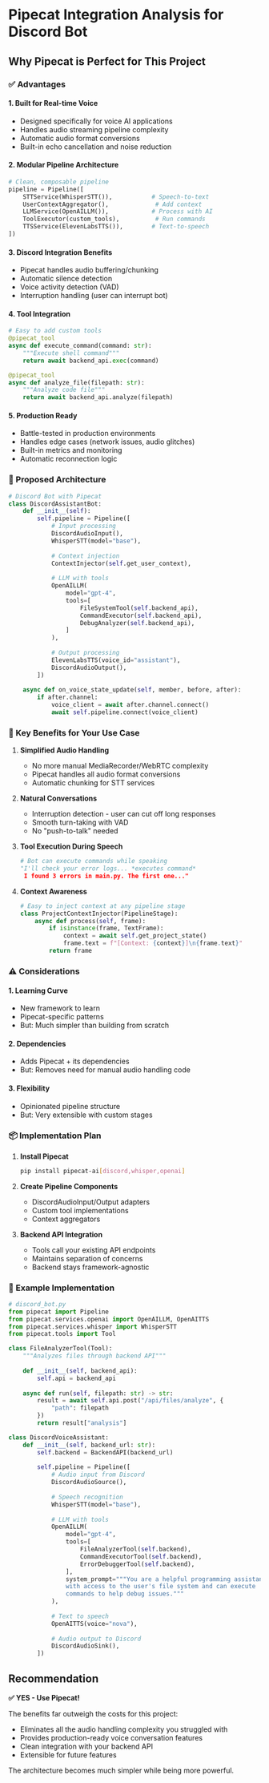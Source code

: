 # Pipecat Integration Analysis for Discord Bot

## Why Pipecat is Perfect for This Project

### ✅ Advantages

#### 1. **Built for Real-time Voice**
- Designed specifically for voice AI applications
- Handles audio streaming pipeline complexity
- Automatic audio format conversions
- Built-in echo cancellation and noise reduction

#### 2. **Modular Pipeline Architecture**
```python
# Clean, composable pipeline
pipeline = Pipeline([
    STTService(WhisperSTT()),           # Speech-to-text
    UserContextAggregator(),             # Add context
    LLMService(OpenAILLM()),            # Process with AI
    ToolExecutor(custom_tools),          # Run commands
    TTSService(ElevenLabsTTS()),        # Text-to-speech
])
```

#### 3. **Discord Integration Benefits**
- Pipecat handles audio buffering/chunking
- Automatic silence detection
- Voice activity detection (VAD)
- Interruption handling (user can interrupt bot)

#### 4. **Tool Integration**
```python
# Easy to add custom tools
@pipecat_tool
async def execute_command(command: str):
    """Execute shell command"""
    return await backend_api.exec(command)

@pipecat_tool  
async def analyze_file(filepath: str):
    """Analyze code file"""
    return await backend_api.analyze(filepath)
```

#### 5. **Production Ready**
- Battle-tested in production environments
- Handles edge cases (network issues, audio glitches)
- Built-in metrics and monitoring
- Automatic reconnection logic

### 🚀 Proposed Architecture

```python
# Discord Bot with Pipecat
class DiscordAssistantBot:
    def __init__(self):
        self.pipeline = Pipeline([
            # Input processing
            DiscordAudioInput(),
            WhisperSTT(model="base"),
            
            # Context injection
            ContextInjector(self.get_user_context),
            
            # LLM with tools
            OpenAILLM(
                model="gpt-4",
                tools=[
                    FileSystemTool(self.backend_api),
                    CommandExecutor(self.backend_api),
                    DebugAnalyzer(self.backend_api),
                ]
            ),
            
            # Output processing
            ElevenLabsTTS(voice_id="assistant"),
            DiscordAudioOutput(),
        ])
    
    async def on_voice_state_update(self, member, before, after):
        if after.channel:
            voice_client = await after.channel.connect()
            await self.pipeline.connect(voice_client)
```

### 🎯 Key Benefits for Your Use Case

1. **Simplified Audio Handling**
   - No more manual MediaRecorder/WebRTC complexity
   - Pipecat handles all audio format conversions
   - Automatic chunking for STT services

2. **Natural Conversations**
   - Interruption detection - user can cut off long responses
   - Smooth turn-taking with VAD
   - No "push-to-talk" needed

3. **Tool Execution During Speech**
   ```python
   # Bot can execute commands while speaking
   "I'll check your error logs... *executes command* 
    I found 3 errors in main.py. The first one..."
   ```

4. **Context Awareness**
   ```python
   # Easy to inject context at any pipeline stage
   class ProjectContextInjector(PipelineStage):
       async def process(self, frame):
           if isinstance(frame, TextFrame):
               context = await self.get_project_state()
               frame.text = f"[Context: {context}]\n{frame.text}"
           return frame
   ```

### ⚠️ Considerations

#### 1. **Learning Curve**
- New framework to learn
- Pipecat-specific patterns
- But: Much simpler than building from scratch

#### 2. **Dependencies**
- Adds Pipecat + its dependencies
- But: Removes need for manual audio handling code

#### 3. **Flexibility**
- Opinionated pipeline structure
- But: Very extensible with custom stages

### 📦 Implementation Plan

1. **Install Pipecat**
   ```bash
   pip install pipecat-ai[discord,whisper,openai]
   ```

2. **Create Pipeline Components**
   - DiscordAudioInput/Output adapters
   - Custom tool implementations
   - Context aggregators

3. **Backend API Integration**
   - Tools call your existing API endpoints
   - Maintains separation of concerns
   - Backend stays framework-agnostic

### 🎨 Example Implementation

```python
# discord_bot.py
from pipecat import Pipeline
from pipecat.services.openai import OpenAILLM, OpenAITTS
from pipecat.services.whisper import WhisperSTT
from pipecat.tools import Tool

class FileAnalyzerTool(Tool):
    """Analyzes files through backend API"""
    
    def __init__(self, backend_api):
        self.api = backend_api
        
    async def run(self, filepath: str) -> str:
        result = await self.api.post("/api/files/analyze", {
            "path": filepath
        })
        return result["analysis"]

class DiscordVoiceAssistant:
    def __init__(self, backend_url: str):
        self.backend = BackendAPI(backend_url)
        
        self.pipeline = Pipeline([
            # Audio input from Discord
            DiscordAudioSource(),
            
            # Speech recognition
            WhisperSTT(model="base"),
            
            # LLM with tools
            OpenAILLM(
                model="gpt-4",
                tools=[
                    FileAnalyzerTool(self.backend),
                    CommandExecutorTool(self.backend),
                    ErrorDebuggerTool(self.backend),
                ],
                system_prompt="""You are a helpful programming assistant 
                with access to the user's file system and can execute 
                commands to help debug issues."""
            ),
            
            # Text to speech
            OpenAITTS(voice="nova"),
            
            # Audio output to Discord  
            DiscordAudioSink(),
        ])
```

## Recommendation

**✅ YES - Use Pipecat!**

The benefits far outweigh the costs for this project:
- Eliminates all the audio handling complexity you struggled with
- Provides production-ready voice conversation features
- Clean integration with your backend API
- Extensible for future features

The architecture becomes much simpler while being more powerful.